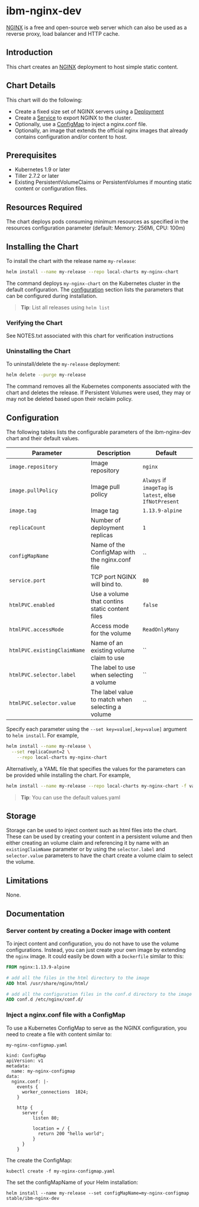 # ibm-nginx-dev

[NGINX](https://www.nginx.com/) is a free and open-source web server which can also be used as a reverse proxy, load balancer and HTTP cache.

## Introduction

This chart creates an [NGINX](https://www.nginx.com/) deployment to host simple static content.

## Chart Details

This chart will do the following:

* Create a fixed size set of NGINX servers using a [Deployment](https://kubernetes.io/docs/concepts/workloads/controllers/deployment/)
* Create a [Service](https://kubernetes.io/docs/concepts/services-networking/service/) to export NGINX to the cluster.
* Optionally, use a [ConfigMap](https://kubernetes.io/docs/tasks/configure-pod-container/configure-pod-configmap/#create-a-configmap) to inject a nginx.conf file.
* Optionally, an image that extends the official nginx images that already contains configuration and/or content to host.

## Prerequisites

* Kubernetes 1.9 or later
* Tiller 2.7.2 or later
* Existing PersistentVolumeClaims or PersistentVolumes if mounting static content or configuration files.

## Resources Required

The chart deploys pods consuming minimum resources as specified in the resources configuration parameter (default: Memory: 256Mi, CPU: 100m)

## Installing the Chart

To install the chart with the release name `my-release`:

```bash
helm install --name my-release --repo local-charts my-nginx-chart
```

The command deploys `my-nginx-chart` on the Kubernetes cluster in the default configuration. The [configuration](#configuration) section lists the parameters that can be configured during installation.

> **Tip**: List all releases using `helm list`

### Verifying the Chart

See NOTES.txt associated with this chart for verification instructions

### Uninstalling the Chart

To uninstall/delete the `my-release` deployment:

```bash
helm delete --purge my-release
```

The command removes all the Kubernetes components associated with the chart and deletes the release. If Persistent Volumes were used, they may or may not be deleted based upon their reclaim policy.

## Configuration

The following tables lists the configurable parameters of the ibm-nginx-dev chart and their default values.

| Parameter                  | Description                                     | Default                                                    |
| -----------------------    | ---------------------------------------------   | ---------------------------------------------------------- |
| `image.repository`         | Image repository                                | `nginx`                                                    |
| `image.pullPolicy`         | Image pull policy                               | `Always` if `imageTag` is `latest`, else `IfNotPresent`    |
| `image.tag`                | Image tag                                       | `1.13.9-alpine`                                            |
| `replicaCount`             | Number of deployment replicas                   | `1`                                                        |
| `configMapName`            | Name of the ConfigMap with the nginx.conf file  | ``                                                         |
| `service.port`             | TCP port NGINX will bind to.                    | `80`                                                       |
| `htmlPVC.enabled`          | Use a volume that contins static content files  | `false`                                                    |
| `htmlPVC.accessMode`       | Access mode for the volume                      | `ReadOnlyMany`                                             |
| `htmlPVC.existingClaimName` | Name of an existing volume claim to use        | ``                                                         |
| `htmlPVC.selector.label`   | The label to use when selecting a volume        | ``                                                         |
| `htmlPVC.selector.value`   | The label value to match when selecting a volume | ``                                                        |

Specify each parameter using the `--set key=value[,key=value]` argument to `helm install`. For example,

```bash
helm install --name my-release \
  --set replicaCount=2 \
    --repo local-charts my-nginx-chart
```

Alternatively, a YAML file that specifies the values for the parameters can be provided while installing the chart. For example,

```bash
helm install --name my-release --repo local-charts my-nginx-chart -f values.yaml 
```

> **Tip**: You can use the default values.yaml

## Storage

Storage can be used to inject  content such as html files into the chart. These can
be used by creating your content in a persistent volume and then either creating an volume claim and referencing it by name with an
`existingClaimName` parameter or by using the `selector.label` and `selector.value` parameters to have the chart create a volume claim
to select the volume.

## Limitations

None.

## Documentation

### Server content by creating a Docker image with content

To inject content and configuration, you do not have to use the volume configurations. Instead, you can just create your own image by extending the
`nginx` image. It could easily be down with a `Dockerfile` similar to this:

```Dockerfile
FROM nginx:1.13.9-alpine

# add all the files in the html directory to the image
ADD html /usr/share/nginx/html/

# add all the configuration files in the conf.d directory to the image
ADD conf.d /etc/nginx/conf.d/
```

### Inject a nginx.conf file with a ConfigMap

To use a Kubernetes ConfigMap to serve as the NGINX configuration, you need to create a file with content similar to:

`my-nginx-configmap.yaml`

```shell
kind: ConfigMap
apiVersion: v1
metadata:
  name: my-nginx-configmap
data:
  nginx.conf: |-
    events {
      worker_connections  1024;
    }

    http {
      server {
          listen 80;

          location = / {
            return 200 "hello world";
          }
      }
    }
```

The create the ConfigMap:

```shell
kubectl create -f my-nginx-configmap.yaml
```

The set the configMapName of your Helm installation:

```shell
helm install --name my-release --set configMapName=my-nginx-configmap stable/ibm-nginx-dev
```